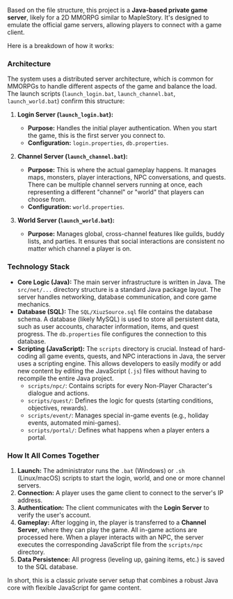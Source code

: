 Based on the file structure, this project is a **Java-based private game server**, likely for a 2D MMORPG similar to MapleStory. It's designed to emulate the official game servers, allowing players to connect with a game client.

Here is a breakdown of how it works:

### Architecture

The system uses a distributed server architecture, which is common for MMORPGs to handle different aspects of the game and balance the load. The launch scripts (`launch_login.bat`, `launch_channel.bat`, `launch_world.bat`) confirm this structure:

1.  **Login Server (`launch_login.bat`):**
    *   **Purpose:** Handles the initial player authentication. When you start the game, this is the first server you connect to.
    *   **Configuration:** `login.properties`, `db.properties`.

2.  **Channel Server (`launch_channel.bat`):**
    *   **Purpose:** This is where the actual gameplay happens. It manages maps, monsters, player interactions, NPC conversations, and quests. There can be multiple channel servers running at once, each representing a different "channel" or "world" that players can choose from.
    *   **Configuration:** `world.properties`.

3.  **World Server (`launch_world.bat`):**
    *   **Purpose:** Manages global, cross-channel features like guilds, buddy lists, and parties. It ensures that social interactions are consistent no matter which channel a player is on.

### Technology Stack

*   **Core Logic (Java):** The main server infrastructure is written in Java. The `src/net/...` directory structure is a standard Java package layout. The server handles networking, database communication, and core game mechanics.
*   **Database (SQL):** The `SQL/XiuzSource.sql` file contains the database schema. A database (likely MySQL) is used to store all persistent data, such as user accounts, character information, items, and quest progress. The `db.properties` file configures the connection to this database.
*   **Scripting (JavaScript):** The `scripts` directory is crucial. Instead of hard-coding all game events, quests, and NPC interactions in Java, the server uses a scripting engine. This allows developers to easily modify or add new content by editing the JavaScript (`.js`) files without having to recompile the entire Java project.
    *   `scripts/npc/`: Contains scripts for every Non-Player Character's dialogue and actions.
    *   `scripts/quest/`: Defines the logic for quests (starting conditions, objectives, rewards).
    *   `scripts/event/`: Manages special in-game events (e.g., holiday events, automated mini-games).
    *   `scripts/portal/`: Defines what happens when a player enters a portal.

### How It All Comes Together

1.  **Launch:** The administrator runs the `.bat` (Windows) or `.sh` (Linux/macOS) scripts to start the login, world, and one or more channel servers.
2.  **Connection:** A player uses the game client to connect to the server's IP address.
3.  **Authentication:** The client communicates with the **Login Server** to verify the user's account.
4.  **Gameplay:** After logging in, the player is transferred to a **Channel Server**, where they can play the game. All in-game actions are processed here. When a player interacts with an NPC, the server executes the corresponding JavaScript file from the `scripts/npc` directory.
5.  **Data Persistence:** All progress (leveling up, gaining items, etc.) is saved to the SQL database.

In short, this is a classic private server setup that combines a robust Java core with flexible JavaScript for game content.
